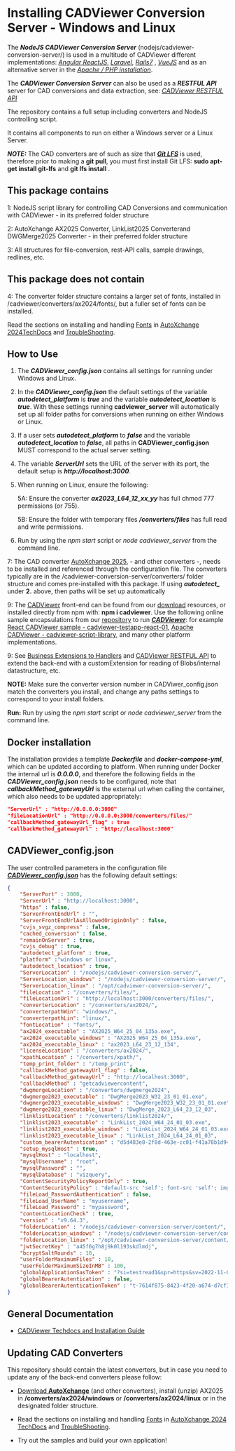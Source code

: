 # Installing CADViewer Conversion Server - Windows and Linux

The ***NodeJS CADViewer Conversion Server*** (nodejs/cadviewer-conversion-server/) is used in a multitude of CADViewer different implementations: *[Angular](https://github.com/CADViewer/cadviewer-testapp-angular-v02)*,*[ReactJS](https://github.com/CADViewer/cadviewer-testapp-react-01)*, *[Laravel](https://github.com/CADViewer/cadviewer-script-library-laragon-laravel-sample-01)*, *[Rails7](https://github.com/CADViewer/cadviewer-testapp-rails7-01)* , *[VueJS](https://github.com/CADViewer/cadviewer-testapp-vue-01)* and as an alternative server in the *[Apache / PHP installation](https://github.com/CADViewer/cadviewer-script-library)*. 

The ***CADViewer Conversion Server*** can also be used as a ***RESTFUL API*** server for CAD conversions and data extraction, see: *[CADViewer RESTFUL API](https://github.com/CADViewer/CADViewer-REST-API-Conversion-Server)*

The repository contains a full setup including converters and NodeJS controlling script.

It contains all components to run on either a Windows server or a Linux Server.

***NOTE:*** The CAD converters are of such as size that ***[Git LFS](https://git-lfs.com/)*** is used, therefore prior to making a **git pull**, you must first install Git LFS: **sudo apt-get install git-lfs** and **git lfs install** .


## This package contains

1: NodeJS script library for controlling CAD Conversions and communication with CADViewer  - in its preferred folder structure

2: AutoXchange AX2025 Converter, LinkList2025 Converterand DWGMerge2025 Converter - in their preferred folder structure

3: All structures for file-conversion, rest-API calls, sample drawings, redlines, etc. 


## This package does not contain

4: The converter folder structure contains a larger set of fonts, installed in /cadviewer/converters/ax2024/fonts/, but a fuller set of fonts can be installed. 

Read the sections on installing and handling [Fonts](https://tailormade.com/ax2020techdocs/installation/fonts/) in [AutoXchange 2024TechDocs](https://tailormade.com/ax2020techdocs/) and [TroubleShooting](https://tailormade.com/ax2020techdocs/troubleshooting/).



## How to Use

1. The ***CADViewer_config.json*** contains all settings for running under Windows and Linux.

2. In the ***CADViewer_config.json*** the default settings of the variable ***autodetect_platform*** is ***true*** and the variable ***autodetect_location*** is  ***true***. With these settings running **cadviewer_server** will automatically set up all folder paths for conversions when running on either Windows or Linux. 

3. If a user sets ***autodetect_platform*** to ***false*** and the variable ***autodetect_location*** to  ***false***, all paths in **CADViewer_config.json** MUST correspond to the actual server setting. 

4. The variable ***ServerUrl*** sets the URL of the server with its port, the default setup is ***http://localhost:3000***.

5. When running on Linux, ensure the following:

    5A: Ensure the converter ***ax2023_L64_12_xx_yy*** has full chmod 777 permissions (or 755).
   
    5B: Ensure the folder with temporary files ***/converters/files*** has full read and write permissions. 

6. Run by using the *npm start* script or *node cadviewer_server* from the command line.
 

7: The CAD converter [AutoXchange 2025](https://cadviewer.com/alldownloads/autoxchange), - and other converters -, needs to be installed and referenced through the configuration file. The converters typically are in the /cadviewer-conversion-server/converters/ folder structure and comes pre-installed with this package. If using ***autodetect_*** under **2.** above, then paths will be set up automatically 

9: The [CADViewer](https://cadviewer.com/cadviewertechdocs) front-end can be found from our [download](https://cadviewer.com/download) resources, or installed directly from npm with: **npm i cadviewer**. Use the following online sample encapsulations from our [repository](https://github.com/CADViewer?tab=repositories) to run ***[CADViewer](https://github.com/CADViewer?tab=repositories)***: for example [React CADViewer sample - cadviewer-testapp-react-01](https://github.com/CADViewer/cadviewer-testapp-react-01), [Apache CADViewer - cadviewer-script-library](https://github.com/CADViewer/cadviewer-script-library), and many other platform implementations. 

9: See [Business Extensions to Handlers](https://cadviewer.com/cadviewertechdocs/handlers_business/) and [CADViewer RESTFUL API](https://cadviewer.com/cadviewertechdocs/rest_api/) to extend the back-end with a customExtension for reading of Blobs/internal datastructure, etc. 


**NOTE:** Make sure the converter version number in CADViwer_config.json match the converters you install, and change any paths settings to correspond to your install folders.  

**Run:** Run by using the *npm start* script or *node cadviewer_server* from the command line.



## Docker installation

The installation provides a template ***Dockerfile*** and ***docker-compose-yml***, which can be updated according to platform. When running under Docker the internal url is ***0.0.0.0***, and therefore the following fields in the ***CADViewer_config.json*** needs to be configured, note that ***callbackMethod_gatewayUrl*** is the external url when calling the container, which also needs to be updated appropriately:

```json
"ServerUrl" : "http://0.0.0.0:3000"
"fileLocationUrl" : "http://0.0.0.0:3000/converters/files/"
"callbackMethod_gatewayUrl_flag" : true
"callbackMethod_gatewayUrl" : "http://localhost:3000"
```


## CADViewer_config.json

The user controlled parameters in the configuration file ***[CADViewer_config.json](https://github.com/CADViewer/cadviewer-conversion-server/blob/master/CADViewer_config.json)*** has the following default settings:

```json
{
    "ServerPort" : 3000,
    "ServerUrl" : "http://localhost:3000",
    "https" : false,
    "ServerFrontEndUrl" : "",
    "ServerFrontEndUrlAsAllowedOriginOnly" : false,
    "cvjs_svgz_compress" : false,
    "cached_conversion" : false,
    "remainOnServer" : true,
    "cvjs_debug" : true,
    "autodetect_platform" : true,
    "platform" :"windows or linux",
    "autodetect_location" : true,
    "ServerLocation" : "/nodejs/cadviewer-conversion-server/",
    "ServerLocation_windows" : "/nodejs/cadviewer-conversion-server/",
    "ServerLocation_linux" : "/opt/cadviewer-conversion-server/",
    "fileLocation" : "/converters/files/",
    "fileLocationUrl" : "http://localhost:3000/converters/files/", 
    "converterLocation" : "/converters/ax2024/",
    "converterpathWin": "windows/",
    "converterpathLin": "linux/",
    "fontLocation" : "fonts/",
    "ax2024_executable" : "AX2025_W64_25_04_135a.exe",
    "ax2024_executable_windows" : "AX2025_W64_25_04_135a.exe",
    "ax2024_executable_linux" : "ax2023_L64_23_12_134",
    "licenseLocation" : "/converters/ax2024/",
    "xpathLocation" : "/converters/xpath/",
    "temp_print_folder" : "/temp_print",
    "callbackMethod_gatewayUrl_flag" : false,
    "callbackMethod_gatewayUrl" : "http://localhost:3000",
    "callbackMethod" : "getcadviewercontent",
	"dwgmergeLocation" : "/converters/dwgmerge2024",
	"dwgmerge2023_executable" : "DwgMerge2023_W32_23_01_01.exe",
	"dwgmerge2023_executable_windows" : "DwgMerge2023_W32_23_01_01.exe",
	"dwgmerge2023_executable_linux" : "DwgMerge_2023_L64_23_12_03",
	"linklistLocation" : "/converters/linklist2024/",
	"linklist2023_executable" : "LinkList_2024_W64_24_01_03.exe",
	"linklist2023_executable_windows" : "LinkList_2024_W64_24_01_03.exe",
	"linklist2023_executable_linux" : "LinkList_2024_L64_24_01_03",
    "custom_bearerAutentication" : "d5d483e8-2f8d-463e-cc01-f41a78b1d94c",
    "setup_mysqlHost" : true,
    "mysqlHost" : "localhost",
    "mysqlUsername" : "root",
    "mysqlPassword" : "",
    "mysqlDatabase" : "vizquery",
    "ContentSecurityPolicyReportOnly" : true,
    "ContentSecurityPolicy" : "default-src 'self'; font-src 'self'; img-src 'self' https://cadviewer.com data:; script-src 'self' 'nonce-INSERTNONCE'; style-src 'self' 'unsafe-inline'; frame-src 'self'",
    "fileLoad_PasswordAuthentication" : false,
    "fileLoad_UserName" : "myusername",
    "fileLoad_Password" : "mypassword",
    "contentLocationCheck" : true,
    "version" : "v9.64.3",
    "folderLocation" : "/nodejs/cadviewer-conversion-server/content/",
    "folderLocation_windows" : "/nodejs/cadviewer-conversion-server/content/",
    "folderLocation_linux" : "/opt/cadviewer-conversion-server/content/",
    "jwtSecretKey" : "a45f6g7h8j9k0l193skdlmdj",
    "bcryptSaltRounds" : 10,
    "userFolderMaximumFiles" : 10,
    "userFolderMaximumSizeInMB" : 100,
    "globalApplicationSasToken" : "?si=testread1&spr=https&sv=2022-11-02&sr=c&sig=xx",
    "globalBearerAutentication" : false,
    "globalBearerAutenticationToken" : "t-7614f875-8423-4f20-a674-d7cf3096290e"
}
```


## General Documentation 

-   [CADViewer Techdocs and Installation Guide](https://cadviewer.com/cadviewertechdocs)



## Updating CAD Converters

This repository should contain the latest converters, but in case you need to update any of the back-end converters please follow: 

* [Download **AutoXchange**](/download/) (and other converters), install (unzip) AX2025 in **/converters/ax2024/windows** or **/converters/ax2024/linux** or in the designated folder structure.

* Read the sections on installing and handling [Fonts](https://tailormade.com/ax2020techdocs/installation/fonts/) in [AutoXchange 2024 TechDocs](https://tailormade.com/ax2020techdocs/) and [TroubleShooting](https://tailormade.com/ax2020techdocs/troubleshooting/).

* Try out the samples and build your own application!
 
 

